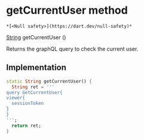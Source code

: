 


# getCurrentUser method




    *[<Null safety>](https://dart.dev/null-safety)*




[String](https://api.flutter.dev/flutter/dart-core/String-class.html) getCurrentUser
()





<p>Returns the graphQL query to check the current user.</p>



## Implementation

```dart
static String getCurrentUser() {
  String ret = '''
query GetCurrentUser{
viewer{
  sessionToken
}
}
''';
  return ret;
}
```







